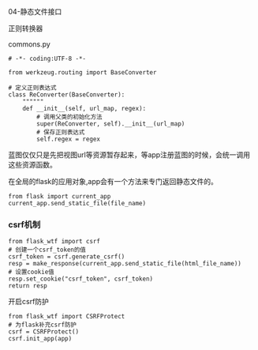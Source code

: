 04-静态文件接口



正则转换器

commons.py

```
# -*- coding:UTF-8 -*-

from werkzeug.routing import BaseConverter

# 定义正则表达式
class ReConverter(BaseConverter):
	""""""
	def __init__(self, url_map, regex):
		# 调用父类的初始化方法
		super(ReConverter, self).__init__(url_map)
		# 保存正则表达式
		self.regex = regex

```



蓝图仅仅只是先把视图url等资源暂存起来，等app注册蓝图的时候，会统一调用这些资源函数。



在全局的flask的应用对象,app会有一个方法来专门返回静态文件的。

```
from flask import current_app
current_app.send_static_file(file_name)
```



### csrf机制

```
from flask_wtf import csrf
# 创建一个csrf_token的值
csrf_token = csrf.generate_csrf()
resp = make_response(current_app.send_static_file(html_file_name))
# 设置cookie值
resp.set_cookie("csrf_token", csrf_token)
return resp
```

开启csrf防护

```
from flask_wtf import CSRFProtect
# 为flask补充csrf防护
csrf = CSRFProtect()
csrf.init_app(app)
```

